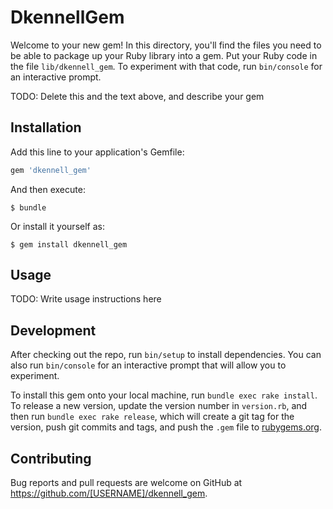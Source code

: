 # DkennellGem

Welcome to your new gem! In this directory, you'll find the files you need to be able to package up your Ruby library into a gem. Put your Ruby code in the file `lib/dkennell_gem`. To experiment with that code, run `bin/console` for an interactive prompt.

TODO: Delete this and the text above, and describe your gem

## Installation

Add this line to your application's Gemfile:

```ruby
gem 'dkennell_gem'
```

And then execute:

    $ bundle

Or install it yourself as:

    $ gem install dkennell_gem

## Usage

TODO: Write usage instructions here

## Development

After checking out the repo, run `bin/setup` to install dependencies. You can also run `bin/console` for an interactive prompt that will allow you to experiment.

To install this gem onto your local machine, run `bundle exec rake install`. To release a new version, update the version number in `version.rb`, and then run `bundle exec rake release`, which will create a git tag for the version, push git commits and tags, and push the `.gem` file to [rubygems.org](https://rubygems.org).

## Contributing

Bug reports and pull requests are welcome on GitHub at https://github.com/[USERNAME]/dkennell_gem.
